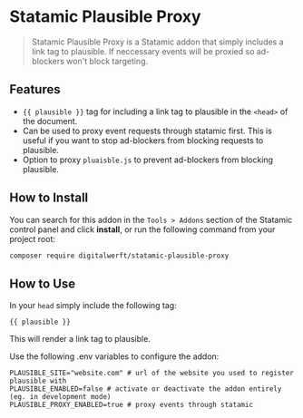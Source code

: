# Statamic Plausible Proxy

> Statamic Plausible Proxy is a Statamic addon that simply includes a link tag to plausible. If neccessary events will be proxied so ad-blockers won't block targeting.

## Features
- `{{ plausible }}` tag for including a link tag to plausible in the `<head>` of the document.
- Can be used to proxy event requests through statamic first. This is useful if you want to stop ad-blockers from blocking requests to plausible.
- Option to proxy `pluaisble.js` to prevent ad-blockers from blocking plausible.

## How to Install

You can search for this addon in the `Tools > Addons` section of the Statamic control panel and click **install**, or run the following command from your project root:

``` bash
composer require digitalwerft/statamic-plausible-proxy
```

## How to Use

In your `head` simply include the following tag:

```
{{ plausible }}
```

This will render a link tag to plausible.

Use the following .env variables to configure the addon:
```env
PLAUSIBLE_SITE="website.com" # url of the website you used to register plausible with
PLAUSIBLE_ENABLED=false # activate or deactivate the addon entirely (eg. in development mode)
PLAUSIBLE_PROXY_ENABLED=true # proxy events through statamic
```
